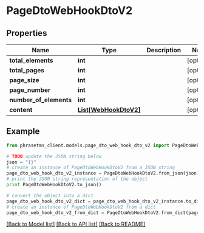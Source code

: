 # PageDtoWebHookDtoV2

## Properties

| Name                   | Type                                      | Description | Notes      |
| ---------------------- | ----------------------------------------- | ----------- | ---------- |
| **total_elements**     | **int**                                   |             | [optional] |
| **total_pages**        | **int**                                   |             | [optional] |
| **page_size**          | **int**                                   |             | [optional] |
| **page_number**        | **int**                                   |             | [optional] |
| **number_of_elements** | **int**                                   |             | [optional] |
| **content**            | [**List[WebHookDtoV2]**](WebHookDtoV2.md) |             | [optional] |

## Example

```python
from phrasetms_client.models.page_dto_web_hook_dto_v2 import PageDtoWebHookDtoV2

# TODO update the JSON string below
json = "{}"
# create an instance of PageDtoWebHookDtoV2 from a JSON string
page_dto_web_hook_dto_v2_instance = PageDtoWebHookDtoV2.from_json(json)
# print the JSON string representation of the object
print PageDtoWebHookDtoV2.to_json()

# convert the object into a dict
page_dto_web_hook_dto_v2_dict = page_dto_web_hook_dto_v2_instance.to_dict()
# create an instance of PageDtoWebHookDtoV2 from a dict
page_dto_web_hook_dto_v2_from_dict = PageDtoWebHookDtoV2.from_dict(page_dto_web_hook_dto_v2_dict)
```

[[Back to Model list]](../README.md#documentation-for-models) [[Back to API list]](../README.md#documentation-for-api-endpoints) [[Back to README]](../README.md)
